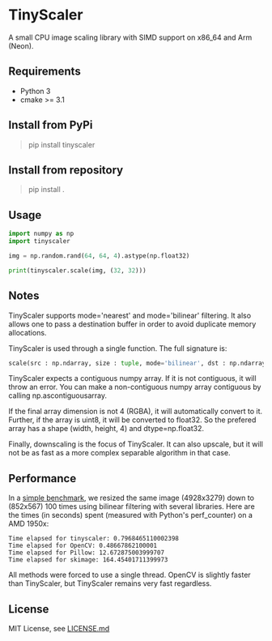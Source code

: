 # TinyScaler

A small CPU image scaling library with SIMD support on x86_64 and Arm (Neon).

## Requirements

- Python 3
- cmake >= 3.1

## Install from PyPi

> pip install tinyscaler

## Install from repository

> pip install .

## Usage

```python
import numpy as np
import tinyscaler

img = np.random.rand(64, 64, 4).astype(np.float32)

print(tinyscaler.scale(img, (32, 32)))
```

## Notes

TinyScaler supports mode='nearest' and mode='bilinear' filtering. It also allows one to pass a destination buffer in order to avoid duplicate memory allocations.

TinyScaler is used through a single function. The full signature is:

```python
scale(src : np.ndarray, size : tuple, mode='bilinear', dst : np.ndarray = None)
```

TinyScaler expects a contiguous numpy array. If it is not contiguous, it will throw an error. You can make a non-contiguous numpy array contiguous by calling np.ascontiguousarray.

If the final array dimension is not 4 (RGBA), it will automatically convert to it. Further, if the array is uint8, it will be converted to float32. So the prefered array has a shape (width, height, 4) and dtype=np.float32.

Finally, downscaling is the focus of TinyScaler. It can also upscale, but it will not be as fast as a more complex separable algorithm in that case.

## Performance

In a [simple benchmark](./examples/benchmark.py), we resized the same image (4928x3279) down to (852x567) 100 times using bilinear filtering with several libraries. Here are the times (in seconds) spent (measured with Python's perf_counter) on a AMD 1950x:

```
Time elapsed for tinyscaler: 0.7968465110002398
Time elapsed for OpenCV: 0.48667862100001
Time elapsed for Pillow: 12.672875003999707
Time elapsed for skimage: 164.45401711399973
```

All methods were forced to use a single thread. OpenCV is slightly faster than TinyScaler, but TinyScaler remains very fast regardless.

## License

MIT License, see [LICENSE.md](./LICENSE.md)



